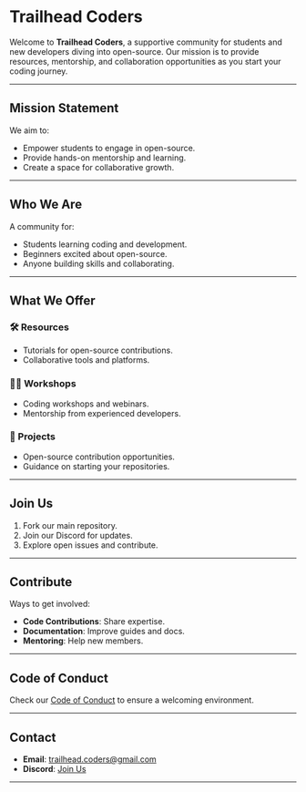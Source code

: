 # Trailhead Coders

Welcome to **Trailhead Coders**, a supportive community for students and new developers diving into open-source. Our mission is to provide resources, mentorship, and collaboration opportunities as you start your coding journey.

---

## Mission Statement

We aim to:

- Empower students to engage in open-source.
- Provide hands-on mentorship and learning.
- Create a space for collaborative growth.

---

## Who We Are

A community for:

- Students learning coding and development.
- Beginners excited about open-source.
- Anyone building skills and collaborating.

---

## What We Offer

### 🛠️ Resources

- Tutorials for open-source contributions.
- Collaborative tools and platforms.

### 👩‍💻 Workshops

- Coding workshops and webinars.
- Mentorship from experienced developers.

### 🌟 Projects

- Open-source contribution opportunities.
- Guidance on starting your repositories.

---

## Join Us

1. Fork our main repository.
2. Join our Discord for updates.
3. Explore open issues and contribute.

---

## Contribute

Ways to get involved:

- **Code Contributions**: Share expertise.
- **Documentation**: Improve guides and docs.
- **Mentoring**: Help new members.

---

## Code of Conduct

Check our [Code of Conduct](CODE_OF_CONDUCT.md) to ensure a welcoming environment.

---

## Contact

- **Email**: [trailhead.coders@gmail.com](mailto:trailhead.coders@gmail.com)
- **Discord**: [Join Us](https://discord.gg/qvvGGMXH)

---

